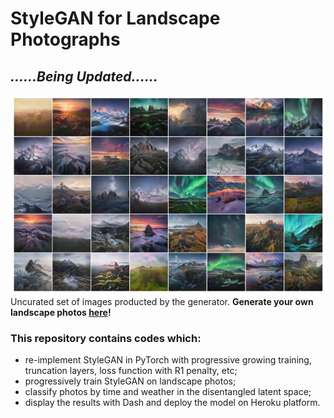 # StyleGAN for Landscape Photographs

## ***......Being Updated......***



![image](https://github.com/hejj16/Landscape-StyleGAN/blob/main/result.png)
 <br />Uncurated set of images producted by the generator. **Generate your own landscape photos [here](https://taking-non-existing-photos.herokuapp.com/)!**

### This repository contains codes which:
- re-implement StyleGAN in PyTorch with progressive growing training, truncation layers, loss function with R1 penalty, etc;
- progressively train StyleGAN on landscape photos;
- classify photos by time and weather in the disentangled latent space;
- display the results with Dash and deploy the model on Heroku platform.









